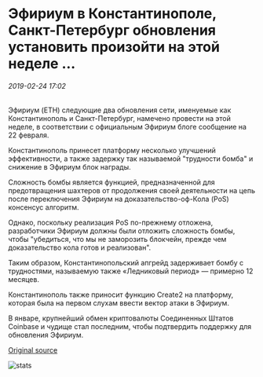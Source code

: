 # Эфириум в Константинополе, Санкт-Петербург обновления установить произойти на этой неделе ...

###### 2019-02-24 17:02

Эфириум (ETH) следующие два обновления сети, именуемые как Константинополь и Санкт-Петербург, намечено провести на этой неделе, в соответствии с официальным Эфириум блоге сообщение на 22 февраля.

Константинополь принесет платформу несколько улучшений эффективности, а также задержку так называемой "трудности бомба" и снижение в Эфириум блок награды.

Сложность бомбы является функцией, предназначенной для предотвращения шахтеров от продолжения своей деятельности на цепь после переключения Эфириум на доказательство-оф-Кола (PoS) консенсус алгоритм.

Однако, поскольку реализация PoS по-прежнему отложена, разработчики Эфириум должны были отложить сложность бомбы, чтобы "убедиться, что мы не заморозить блокчейн, прежде чем доказательство кола готов и реализован".

Таким образом, Константинопольский апгрейд задерживает бомбу с трудностями, называемую также «Ледниковый период» — примерно 12 месяцев.

Константинополь также приносит функцию Create2 на платформу, которая была на первом слухам ввести вектор атаки в Эфириум.

В январе, крупнейший обмен криптовалюты Соединенных Штатов Coinbase и чудище стал последним, чтобы подтвердить поддержку для обновления Эфириум.

[Original source](https://cointelegraph.com/news/ethereums-constantinople-st-petersburg-upgrades-set-to-occur-this-week)

![stats](https://c.statcounter.com/11760860/0/a89fa40b/1/ "stats")